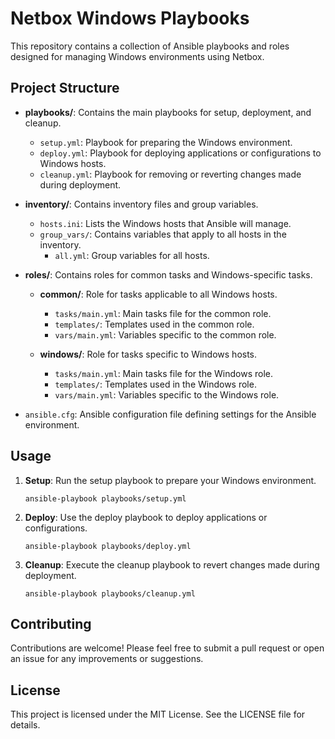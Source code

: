 # Netbox Windows Playbooks

This repository contains a collection of Ansible playbooks and roles designed for managing Windows environments using Netbox.

## Project Structure

- **playbooks/**: Contains the main playbooks for setup, deployment, and cleanup.
  - `setup.yml`: Playbook for preparing the Windows environment.
  - `deploy.yml`: Playbook for deploying applications or configurations to Windows hosts.
  - `cleanup.yml`: Playbook for removing or reverting changes made during deployment.

- **inventory/**: Contains inventory files and group variables.
  - `hosts.ini`: Lists the Windows hosts that Ansible will manage.
  - `group_vars/`: Contains variables that apply to all hosts in the inventory.
    - `all.yml`: Group variables for all hosts.

- **roles/**: Contains roles for common tasks and Windows-specific tasks.
  - **common/**: Role for tasks applicable to all Windows hosts.
    - `tasks/main.yml`: Main tasks file for the common role.
    - `templates/`: Templates used in the common role.
    - `vars/main.yml`: Variables specific to the common role.
  
  - **windows/**: Role for tasks specific to Windows hosts.
    - `tasks/main.yml`: Main tasks file for the Windows role.
    - `templates/`: Templates used in the Windows role.
    - `vars/main.yml`: Variables specific to the Windows role.

- `ansible.cfg`: Ansible configuration file defining settings for the Ansible environment.

## Usage

1. **Setup**: Run the setup playbook to prepare your Windows environment.
   ```
   ansible-playbook playbooks/setup.yml
   ```

2. **Deploy**: Use the deploy playbook to deploy applications or configurations.
   ```
   ansible-playbook playbooks/deploy.yml
   ```

3. **Cleanup**: Execute the cleanup playbook to revert changes made during deployment.
   ```
   ansible-playbook playbooks/cleanup.yml
   ```

## Contributing

Contributions are welcome! Please feel free to submit a pull request or open an issue for any improvements or suggestions.

## License

This project is licensed under the MIT License. See the LICENSE file for details.